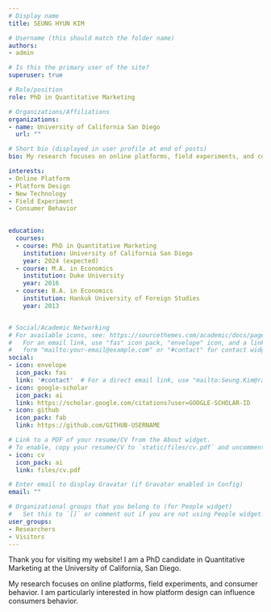 ```yaml
---
# Display name
title: SEUNG HYUN KIM

# Username (this should match the folder name)
authors:
- admin

# Is this the primary user of the site?
superuser: true

# Role/position
role: PhD in Quantitative Marketing

# Organizations/Affiliations
organizations:
- name: University of California San Diego
  url: ""

# Short bio (displayed in user profile at end of posts)
bio: My research focuses on online platforms, field experiments, and consumer behavior. I am particularly interested in how platform design can influence consumers behavior.

interests:
- Online Platform
- Platform Design
- New Technology
- Field Experiment
- Consumer Behavior
 

education:
  courses:
  - course: PhD in Quantitative Marketing
    institution: University of California San Diego
    year: 2024 (expected)
  - course: M.A. in Economics 
    institution: Duke University
    year: 2016
  - course: B.A. in Economics
    institution: Hankuk University of Foreign Studies
    year: 2013


# Social/Academic Networking
# For available icons, see: https://sourcethemes.com/academic/docs/page-builder/#icons
#   For an email link, use "fas" icon pack, "envelope" icon, and a link in the
#   form "mailto:your-email@example.com" or "#contact" for contact widget.
social:
- icon: envelope
  icon_pack: fas
  link: '#contact'  # For a direct email link, use "mailto:Seung.Kim@rady.ucsd.edu".
- icon: google-scholar
  icon_pack: ai
  link: https://scholar.google.com/citations?user=GOOGLE-SCHOLAR-ID
- icon: github
  icon_pack: fab
  link: https://github.com/GITHUB-USERNAME

# Link to a PDF of your resume/CV from the About widget.
# To enable, copy your resume/CV to `static/files/cv.pdf` and uncomment the lines below.
- icon: cv
  icon_pack: ai
  link: files/cv.pdf

# Enter email to display Gravatar (if Gravatar enabled in Config)
email: ""

# Organizational groups that you belong to (for People widget)
#   Set this to `[]` or comment out if you are not using People widget.
user_groups:
- Researchers
- Visitors
---
```


Thank you for visiting my website! I am a PhD candidate in Quantitative Marketing at the University of California, San Diego. 

My research focuses on online platforms, field experiments, and consumer behavior. I am particularly interested in how platform design can influence consumers behavior.